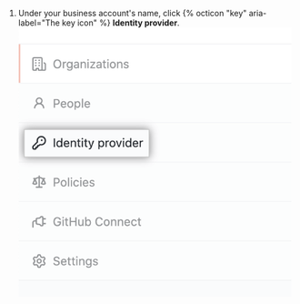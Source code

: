 1. Under your business account's name, click {% octicon "key" aria-label="The key icon" %} **Identity provider**.
    !["Identity provider" tab in enterprise sidebar](/assets/images/help/enterprises/enterprise-account-identity-provider-tab.png)